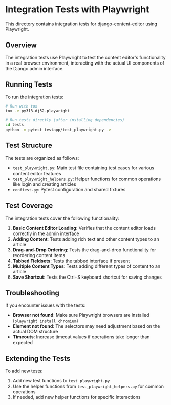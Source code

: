 # Integration Tests with Playwright

This directory contains integration tests for django-content-editor using Playwright.

## Overview

The integration tests use Playwright to test the content editor's functionality in a real browser environment, interacting with the actual UI components of the Django admin interface.

## Running Tests

To run the integration tests:

```bash
# Run with tox
tox -e py313-dj52-playwright

# Run tests directly (after installing dependencies)
cd tests
python -m pytest testapp/test_playwright.py -v
```

## Test Structure

The tests are organized as follows:

- `test_playwright.py`: Main test file containing test cases for various content editor features
- `test_playwright_helpers.py`: Helper functions for common operations like login and creating articles
- `conftest.py`: Pytest configuration and shared fixtures

## Test Coverage

The integration tests cover the following functionality:

1. **Basic Content Editor Loading**: Verifies that the content editor loads correctly in the admin interface
2. **Adding Content**: Tests adding rich text and other content types to an article
3. **Drag-and-Drop Ordering**: Tests the drag-and-drop functionality for reordering content items
4. **Tabbed Fieldsets**: Tests the tabbed interface if present
5. **Multiple Content Types**: Tests adding different types of content to an article
6. **Save Shortcut**: Tests the Ctrl+S keyboard shortcut for saving changes

## Troubleshooting

If you encounter issues with the tests:

- **Browser not found**: Make sure Playwright browsers are installed (`playwright install chromium`)
- **Element not found**: The selectors may need adjustment based on the actual DOM structure
- **Timeouts**: Increase timeout values if operations take longer than expected

## Extending the Tests

To add new tests:

1. Add new test functions to `test_playwright.py`
2. Use the helper functions from `test_playwright_helpers.py` for common operations
3. If needed, add new helper functions for specific interactions
